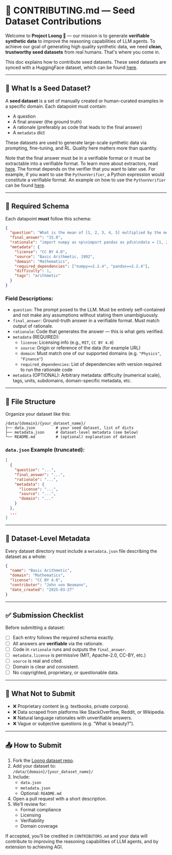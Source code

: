 # 🐉 CONTRIBUTING.md — Seed Dataset Contributions

Welcome to **Project Loong 🐉** — our mission is to generate **verifiable synthetic data** to improve the reasoning capabilities of LLM agents. To achieve our goal of generating high quality synthetic data, we need **clean, trustworthy seed datasets** from real humans. That's where you come in.

This doc explains how to contribute seed datasets. These seed datasets are synced with a HuggingFace dataset, which can be found [here](https://github.com/camel-ai/loong).

---

## 📌 What Is a Seed Dataset?

A **seed dataset** is a set of manually created or human-curated examples in a specific domain. Each datapoint must contain:
- A question
- A final answer (the ground truth)
- A rationale (preferably as code that leads to the final answer)
- A `metadata` dict 

These datasets are used to generate large-scale synthetic data via prompting, fine-tuning, and RL. Quality here matters more than quantity.


Note that the final answer must be in a verifiable format or it must be extractable into a verifiable format. To learn more about extractors, read [here](TODO). The format depends on the verifier that you want to later use. For example, if you want to use the `PythonVerifier`, a Python expression would constitute a verifiable format. An example on how to use the `PythonVerifier` can be found [here](TODO).

---

## 📐 Required Schema

Each datapoint **must** follow this schema:

```json
{
  "question": "What is the mean of [1, 2, 3, 4, 5] multiplied by the median of the same list?",
  "final_answer": "15.0",
  "rationale": "import numpy as np\nimport pandas as pd\n\ndata = [1, 2, 3, 4, 5]\nmean = np.mean(data)\nmedian = pd.Series(data).median()\nresult = mean * median\nprint(result)",
  "metadata": {
    "license": "CC BY 4.0",
    "source": "Basic Arithmetic, 1992",
    "domain": "Mathematics",
    "required_dependencies": ["numpy==2.2.4", "pandas==2.2.4"],
    "difficulty": 1,
    "tags": "arithmetic"
  }
}
```

### Field Descriptions:

- `question`: The prompt posed to the LLM. Must be entirely self-contained and not make any assumptions without stating them unambigiuously.
- `final_answer`: Ground-truth answer in a verifiable format. Must match output of rationale.
- `rationale`: Code that generates the answer — this is what gets verified.
- `metadata` (REQUIRED):
  - `license`: Licensing info (e.g., `MIT`, `CC BY 4.0`)
  - `source`: Origin or reference of the data (for example URL)
  - `domain`: Must match one of our supported domains (e.g. `"Physics"`, `"Finance"`)
  - `required_dependencies`: List of dependencies with version required to run the rationale code
- `metadata` (OPTIONAL): Arbitrary metadata: difficulty (numerical scale), tags, units, subdomains, domain-specific metadata, etc.

---

## 🧾 File Structure

Organize your dataset like this:

```
/data/{domain}/{your_dataset_name}/
├── data.json         # your seed dataset, list of dicts
├── metadata.json     # dataset-level metadata (see below)
└── README.md         # (optional) explanation of dataset
```

### `data.json` Example (truncated):

```json
[
  {
    "question": "...",
    "final_answer": "...",
    "rationale": "...",
    "metadata": {
      "license": "...",
      "source": "...",
      "domain": "..."
    }
  },
  ...
]
```

---

## 🧾 Dataset-Level Metadata

Every dataset directory must include a `metadata.json` file describing the dataset as a whole:

```json
{
  "name": "Basic Arithmetic",
  "domain": "Mathematics",
  "license": "CC BY 4.0",
  "contributor": "John von Neumann",
  "date_created": "2025-03-27"
}
```

---

## ✅ Submission Checklist

Before submitting a dataset:

- [ ] Each entry follows the required schema exactly.
- [ ] All answers are **verifiable** via the rationale.
- [ ] Code in `rationale` runs and outputs the `final_answer`.
- [ ] `metadata.license` is permissive (MIT, Apache-2.0, CC-BY, etc.)
- [ ] `source` is real and cited.
- [ ] Domain is clear and consistent.
- [ ] No copyrighted, proprietary, or questionable data.

---

## 🚫 What Not to Submit

- ❌ Proprietary content (e.g. textbooks, private corpora).
- ❌ Data scraped from platforms like StackOverflow, Reddit, or Wikipedia.
- ❌ Natural language rationales with unverifiable answers.
- ❌ Vague or subjective questions (e.g. “What is beauty?”).

---

## 📤 How to Submit

1. Fork the [Loong dataset repo](https://github.com/camel-ai/loong).
2. Add your dataset to:  
   `/data/{domain}/{your_dataset_name}/`
3. Include:
   - `data.json`
   - `metadata.json`
   - Optional: `README.md`
4. Open a pull request with a short description.
5. We’ll review for:
   - Format compliance
   - Licensing
   - Verifiability
   - Domain coverage

If accepted, you’ll be credited in `CONTRIBUTORS.md` and your data will contribute to improving the reasoning capabilities of LLM agents, and by extension to achieving AGI.
